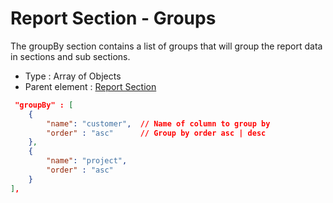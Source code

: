 # Report Section - Groups
The groupBy section contains a list of groups that will group the report data in sections and sub sections.

- Type : Array of Objects
- Parent element : [Report Section](sections.md)

```JSON
 "groupBy" : [
    {
        "name": "customer",  // Name of column to group by              
        "order" : "asc"      // Group by order asc | desc
    },
    {
        "name": "project",                    
        "order" : "asc"
    }
],
```
